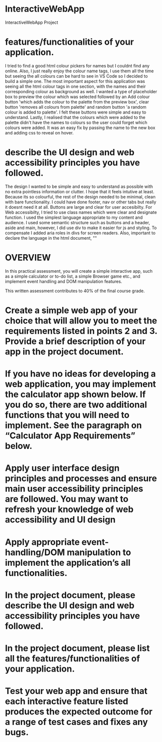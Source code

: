 # InteractiveWebApp
InteractiveWebApp Project



# features/functionalities of your application.

I tried to find a good html colour pickers for names but I couldnt find any online. Also, I just really enjoy the colour name tags, I use them all the time but seeing the all colours can be hard to see in VS Code so I decided to build a simple one.
The most important aspect for this application was seeing all the html colour tags in one section, with the names and their corresponding colour as background as well. I wanted a type of placeholder box to preview the colour which was selected followed by an Add colour button 'which adds the colour to the palette from the preview box', clear button 'removes all colours from palette' and random button 'a random colour is added to palette'. I felt these buttons were simple and easy to understand. Lastly, I realised that the colours which were added to the palette didn't have the names to colours so the user could forget which colours were added. It was an easy fix by passing the name to the new box and adding css to reveal on hover.

#  describe the UI design and web accessibility principles you have followed.

The design I wanted to be simple and easy to understand as possible with no extra pointless information or clutter. I hope that it feels intutive at least. Because its so colourful, the rest of the design needed to be minimal, clean with bare functionality. I could have done footer, nav or other tabs but really it doesnt need it at all. Buttons are large and clear for user accesibilty. For Web accessibilty, I tried to use class names which were clear and designate function. I used the simplest language appropriate to my content and audience. I used some semantic structure such as buttons and a header, aside and main, however, I did use div to make it easier for js and styling. To compensate I added aria roles in divs for screen readers. Also, important to declare the language in the html document, "<html lang="en">"






# OVERVIEW
In this practical assessment, you will create a simple interactive app, such as a simple calculator or to-do list, a simple Browser game etc., and implement event handling and DOM manipulation features. 

This written assessment contributes to 40% of the final course grade.


# Create a simple web app of your choice that will allow you to meet the requirements listed in points 2 and 3. Provide a brief description of your app in the project document.

# If you have no ideas for developing a web application, you may implement the calculator app shown below. If you do so, there are two additional functions that you will need to implement. See the paragraph on “Calculator App Requirements” below.

# Apply user interface design principles and processes and ensure main user accessibility principles are followed. You may want to refresh your knowledge of web accessibility and UI design

# Apply appropriate event-handling/DOM manipulation to implement the application’s all functionalities.

# In the project document, please describe the UI design and web accessibility principles you have followed.

# In the project document, please list all the features/functionalities of your application.

# Test your web app and ensure that each interactive feature listed produces the expected outcome for a range of test cases and fixes any bugs.